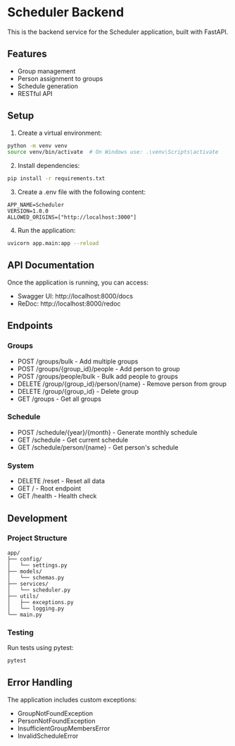 # Scheduler Backend

This is the backend service for the Scheduler application, built with FastAPI.

## Features

- Group management
- Person assignment to groups
- Schedule generation
- RESTful API

## Setup

1. Create a virtual environment:
```bash
python -m venv venv
source venv/bin/activate  # On Windows use: .\venv\Scripts\activate
```

2. Install dependencies:
```bash
pip install -r requirements.txt
```

3. Create a .env file with the following content:
```env
APP_NAME=Scheduler
VERSION=1.0.0
ALLOWED_ORIGINS=["http://localhost:3000"]
```

4. Run the application:
```bash
uvicorn app.main:app --reload
```

## API Documentation

Once the application is running, you can access:
- Swagger UI: http://localhost:8000/docs
- ReDoc: http://localhost:8000/redoc

## Endpoints

### Groups
- POST /groups/bulk - Add multiple groups
- POST /groups/{group_id}/people - Add person to group
- POST /groups/people/bulk - Bulk add people to groups
- DELETE /group/{group_id}/person/{name} - Remove person from group
- DELETE /group/{group_id} - Delete group
- GET /groups - Get all groups

### Schedule
- POST /schedule/{year}/{month} - Generate monthly schedule
- GET /schedule - Get current schedule
- GET /schedule/person/{name} - Get person's schedule

### System
- DELETE /reset - Reset all data
- GET / - Root endpoint
- GET /health - Health check

## Development

### Project Structure
```
app/
├── config/
│   └── settings.py
├── models/
│   └── schemas.py
├── services/
│   └── scheduler.py
├── utils/
│   ├── exceptions.py
│   └── logging.py
└── main.py
```

### Testing

Run tests using pytest:
```bash
pytest
```

## Error Handling

The application includes custom exceptions:
- GroupNotFoundException
- PersonNotFoundException
- InsufficientGroupMembersError
- InvalidScheduleError